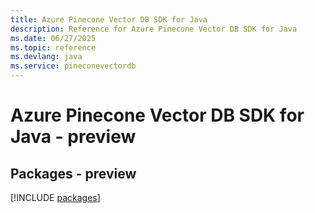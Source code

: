 ```yaml
---
title: Azure Pinecone Vector DB SDK for Java
description: Reference for Azure Pinecone Vector DB SDK for Java
ms.date: 06/27/2025
ms.topic: reference
ms.devlang: java
ms.service: pineconevectordb
---
```

# Azure Pinecone Vector DB SDK for Java - preview
## Packages - preview
[!INCLUDE [packages](pinecone-vector-db-index.md)]